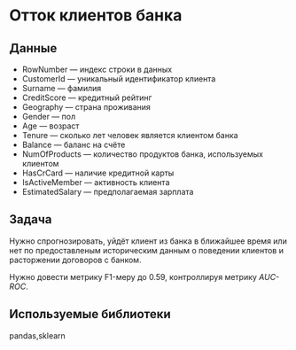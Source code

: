 # Отток клиентов банка
## Данные
- RowNumber — индекс строки в данных
- CustomerId — уникальный идентификатор клиента
- Surname — фамилия
- CreditScore — кредитный рейтинг
- Geography — страна проживания
- Gender — пол
- Age — возраст
- Tenure — сколько лет человек является клиентом банка
- Balance — баланс на счёте
- NumOfProducts — количество продуктов банка, используемых клиентом
- HasCrCard — наличие кредитной карты
- IsActiveMember — активность клиента
- EstimatedSalary — предполагаемая зарплата

## Задача
Нужно спрогнозировать, уйдёт клиент из банка в ближайшее время или нет по предоставленым историческим данным о поведении клиентов и расторжении договоров с банком.

Нужно довести метрику F1-меру до 0.59, контроллируя метрику *AUC-ROC*.

## Используемые библиотеки
pandas,sklearn
